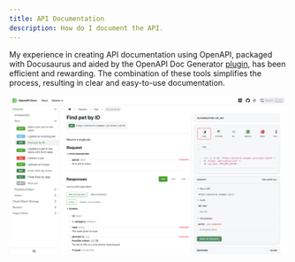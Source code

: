 ```yaml
---
title: API Documentation
description: How do I document the API.
---
```


My experience in creating API documentation using OpenAPI, packaged with Docusaurus and aided by the OpenAPI Doc Generator [plugin](https://github.com/PaloAltoNetworks/docusaurus-openapi-docs), has been efficient and rewarding. The combination of these tools simplifies the process, resulting in clear and easy-to-use documentation.

![API doc](img/api-doc.png)
